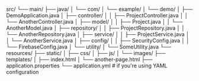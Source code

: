 src/
└── main/
    ├── java/
    │   └── com/
    │       └── example/
    │           └── demo/
    │               ├── DemoApplication.java
    │               ├── controller/
    │               │   ├── ProjectController.java
    │               │   └── AnotherController.java
    │               ├── model/
    │               │   ├── Project.java
    │               │   └── AnotherModel.java
    │               ├── repository/
    │               │   ├── ProjectRepository.java
    │               │   └── AnotherRepository.java
    │               ├── service/
    │               │   ├── ProjectService.java
    │               │   └── AnotherService.java
    │               ├── config/
    │               │   ├── SecurityConfig.java
    │               │   └── FirebaseConfig.java
    │               └── utility/
    │                   └── SomeUtility.java
    └── resources/
        ├── static/
        │   ├── css/
        │   ├── js/
        │   └── images/
        ├── templates/
        │   ├── index.html
        │   └── another-page.html
        ├── application.properties
        └── application.yml  # if you're using YAML configuration
